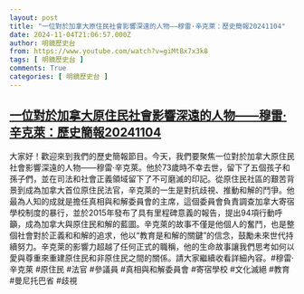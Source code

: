 ```yaml
---
layout: post
title: "一位對於加拿大原住民社會影響深遠的人物——穆雷·辛克萊：歷史簡報20241104"
date: 2024-11-04T21:06:57.000Z
author: 明鏡歷史台
from: https://www.youtube.com/watch?v=giMtBx7x3k8
tags: [ 明鏡歷史台 ]
comments: True
categories: [ 明鏡歷史台 ]
---
```

<!--1730754417000-->
[一位對於加拿大原住民社會影響深遠的人物——穆雷·辛克萊：歷史簡報20241104](https://www.youtube.com/watch?v=giMtBx7x3k8)
------

<div>
大家好！歡迎來到我們的歷史簡報節目。今天，我們要聚焦一位對於加拿大原住民社會影響深遠的人物——穆雷·辛克萊。他於73歲時不幸去世，留下了五個孩子和孫子們，並在司法和社會正義領域留下了不可磨滅的印記。從原住民社區的艱苦背景到成為加拿大首位原住民法官，辛克萊的一生是對抗歧視、推動和解的鬥爭。他最為人知的成就是擔任真相與和解委員會的主席，這個委員會負責調查加拿大寄宿學校制度的暴行，並於2015年發布了具有里程碑意義的報告，提出94項行動呼籲，成為加拿大與原住民和解的藍圖。辛克萊的故事不僅是他個人的奮鬥，也是整個社會對於正義和和解的追求，他以“教育是和解的關鍵”的信念，鼓勵未來世代持續努力。辛克萊的影響力超越了任何正式的職稱，他的生命故事讓我們思考如何以愛與尊重來重建原住民和非原住民之間的關係。請大家繼續收看詳細內容。#穆雷·辛克萊 #原住民 #法官 #參議員 #真相與和解委員會 #寄宿學校 #文化滅絕 #教育 #曼尼托巴省 #歧視
</div>
